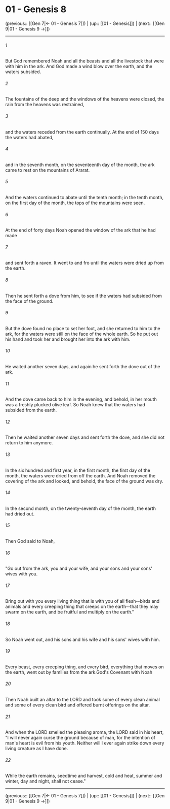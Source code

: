 # 01 - Genesis 8

(previous:: [[Gen 7|← 01 - Genesis 7]]) | (up:: [[01 - Genesis]]) | (next:: [[Gen 9|01 - Genesis 9 →]])

***


###### 1 
But God remembered Noah and all the beasts and all the livestock that were with him in the ark. And God made a wind blow over the earth, and the waters subsided. 

###### 2 
The fountains of the deep and the windows of the heavens were closed, the rain from the heavens was restrained, 

###### 3 
and the waters receded from the earth continually. At the end of 150 days the waters had abated, 

###### 4 
and in the seventh month, on the seventeenth day of the month, the ark came to rest on the mountains of Ararat. 

###### 5 
And the waters continued to abate until the tenth month; in the tenth month, on the first day of the month, the tops of the mountains were seen. 

###### 6 
At the end of forty days Noah opened the window of the ark that he had made 

###### 7 
and sent forth a raven. It went to and fro until the waters were dried up from the earth. 

###### 8 
Then he sent forth a dove from him, to see if the waters had subsided from the face of the ground. 

###### 9 
But the dove found no place to set her foot, and she returned to him to the ark, for the waters were still on the face of the whole earth. So he put out his hand and took her and brought her into the ark with him. 

###### 10 
He waited another seven days, and again he sent forth the dove out of the ark. 

###### 11 
And the dove came back to him in the evening, and behold, in her mouth was a freshly plucked olive leaf. So Noah knew that the waters had subsided from the earth. 

###### 12 
Then he waited another seven days and sent forth the dove, and she did not return to him anymore. 

###### 13 
In the six hundred and first year, in the first month, the first day of the month, the waters were dried from off the earth. And Noah removed the covering of the ark and looked, and behold, the face of the ground was dry. 

###### 14 
In the second month, on the twenty-seventh day of the month, the earth had dried out. 

###### 15 
Then God said to Noah, 

###### 16 
"Go out from the ark, you and your wife, and your sons and your sons' wives with you. 

###### 17 
Bring out with you every living thing that is with you of all flesh--birds and animals and every creeping thing that creeps on the earth--that they may swarm on the earth, and be fruitful and multiply on the earth." 

###### 18 
So Noah went out, and his sons and his wife and his sons' wives with him. 

###### 19 
Every beast, every creeping thing, and every bird, everything that moves on the earth, went out by families from the ark.God's Covenant with Noah 

###### 20 
Then Noah built an altar to the LORD and took some of every clean animal and some of every clean bird and offered burnt offerings on the altar. 

###### 21 
And when the LORD smelled the pleasing aroma, the LORD said in his heart, "I will never again curse the ground because of man, for the intention of man's heart is evil from his youth. Neither will I ever again strike down every living creature as I have done. 

###### 22 
While the earth remains, seedtime and harvest, cold and heat, summer and winter, day and night, shall not cease."

***

(previous:: [[Gen 7|← 01 - Genesis 7]]) | (up:: [[01 - Genesis]]) | (next:: [[Gen 9|01 - Genesis 9 →]])
